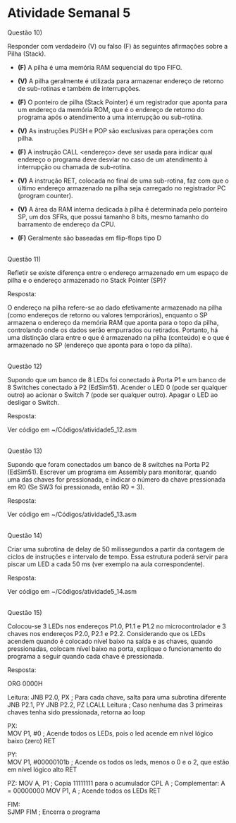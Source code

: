 # Atividade Semanal 5

Questão 10) 

Responder com verdadeiro (V) ou falso (F) às seguintes afirmações sobre a Pilha (Stack).

- **(F)** A pilha é uma memória RAM sequencial do tipo FIFO.

- **(V)** A pilha geralmente é utilizada para armazenar endereço de retorno de sub-rotinas e também de interrupções.

- **(F)** O ponteiro de pilha (Stack Pointer) é um registrador que aponta para um endereço da memória ROM, que é o endereço de retorno do programa após o atendimento a uma interrupção ou sub-rotina.

- **(V)** As instruções PUSH e POP são exclusivas para operações com pilha.

- **(F)** A instrução CALL <endereço> deve ser usada para indicar qual endereço o programa deve desviar no caso de um atendimento à interrupção ou chamada de sub-rotina.

- **(V)** A instrução RET, colocada no final de uma sub-rotina, faz com que o último endereço armazenado na pilha seja carregado no registrador PC (program counter).

- **(V)** A área da RAM interna dedicada à pilha é determinada pelo ponteiro SP, um dos SFRs, que possui tamanho 8 bits, mesmo tamanho do barramento de endereço da CPU.

- **(F)** Geralmente são baseadas em flip-flops tipo D

<br>
Questão 11)

Refletir se existe diferença entre o endereço armazenado em um espaço de pilha e o endereço armazenado no Stack Pointer (SP)?

Resposta: 

O endereço na pilha refere-se ao dado efetivamente armazenado na pilha (como endereços de retorno ou valores temporários), enquanto o SP armazena o endereço da memória RAM que aponta para o topo da pilha, controlando onde os dados serão empurrados ou retirados. Portanto, há uma distinção clara entre o que é armazenado na pilha (conteúdo) e o que é armazenado no SP (endereço que aponta para o topo da pilha).

<br>
Questão 12) 

Supondo que um banco de 8 LEDs foi conectado à Porta P1 e um banco de 8 Switches conectado à P2 (EdSim51). Acender o LED 0 (pode ser qualquer outro) ao acionar o Switch 7 (pode ser qualquer outro). Apagar o LED ao desligar o Switch.

Resposta:

Ver código em ~/Códigos/atividade5_12.asm


<br>
Questão 13)

Supondo que foram conectados um banco de 8 switches na Porta P2 (EdSim51). Escrever um programa em Assembly para monitorar, quando uma das chaves for pressionada, e indicar o número da chave pressionada em R0 (Se SW3 foi pressionada, então R0 = 3). 

Resposta: 

Ver código em ~/Códigos/atividade5_13.asm


<br>
Questão 14)

Criar uma subrotina de delay de 50 milissegundos a partir da contagem de ciclos de instruções e intervalo de tempo. Essa estrutura poderá servir para piscar um LED a cada 50 ms (ver exemplo na aula correspondente).

Resposta: 

Ver código em ~/Códigos/atividade5_14.asm


<br>
Questão 15)

Colocou-se 3 LEDs nos endereços P1.0, P1.1 e P1.2 no microcontrolador e 3 chaves nos endereços P2.0, P2.1 e P2.2. Considerando que os LEDs acendem quando é colocado nível baixo na saída e as chaves, quando pressionadas, colocam nível baixo na porta, explique o funcionamento do programa a seguir quando cada chave é pressionada.

Resposta: 

ORG 0000H 
 
Leitura: 
    JNB P2.0, PX    ; Para cada chave, salta para uma subrotina diferente
    JNB P2.1, PY 
    JNB P2.2, PZ 
    LCALL Leitura   ; Caso nenhuma das 3 primeiras chaves tenha sido pressionada, retorna ao loop

PX:  
    MOV P1, #0  ; Acende todos os LEDs, pois o led acende em nível lógico baixo (zero)
    RET 
 
PY:  
    MOV P1, #00000101b  ; Acende os todos os leds, menos o 0 e o 2, que estão em nível lógico alto
    RET 

PZ: 
    MOV A, P1   ; Copia 11111111 para o acumulador
    CPL A       ; Complementar: A = 00000000
    MOV P1, A   ; Acende todos os LEDs
    RET 
 
FIM:  
    SJMP FIM    ; Encerra o programa
